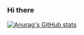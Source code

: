 ### Hi there 

[![Anurag's GitHub stats](https://github-readme-stats.vercel.app/api?username=madhavasaiteja)](https://github.com/anuraghazra/github-readme-stats)
